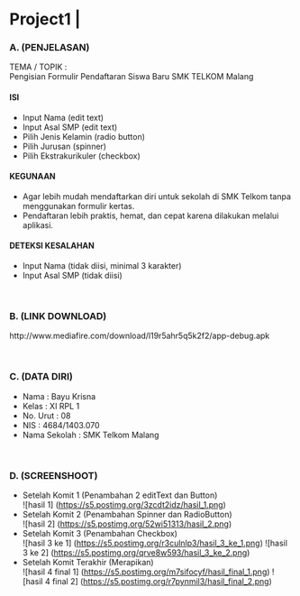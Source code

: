 # Project1 | 

### A. (PENJELASAN)

TEMA / TOPIK :
<br> Pengisian Formulir Pendaftaran Siswa Baru SMK TELKOM Malang

#### ISI
- Input Nama (edit text)
- Input Asal SMP (edit text)
- Pilih Jenis Kelamin (radio button)
- Pilih Jurusan (spinner)
- Pilih Ekstrakurikuler (checkbox)

#### KEGUNAAN
- Agar lebih mudah mendaftarkan diri untuk sekolah di SMK Telkom tanpa menggunakan formulir kertas.
- Pendaftaran lebih praktis, hemat, dan cepat karena dilakukan melalui aplikasi.

#### DETEKSI KESALAHAN
- Input Nama (tidak diisi, minimal 3 karakter)
- Input Asal SMP (tidak diisi)

<br>

### B. (LINK DOWNLOAD)
<p> http://www.mediafire.com/download/l19r5ahr5q5k2f2/app-debug.apk </p>

<br>

### C. (DATA DIRI)
- Nama          : Bayu Krisna
- Kelas         : XI RPL 1
- No. Urut      : 08
- NIS           : 4684/1403.070
- Nama Sekolah  : SMK Telkom Malang

<br>

### D. (SCREENSHOOT)
- Setelah Komit 1 (Penambahan 2 editText dan Button) <br>
![hasil 1] (https://s5.postimg.org/3zcdt2idz/hasil_1.png)
- Setelah Komit 2 (Penambahan Spinner dan RadioButton) <br>
![hasil 2] (https://s5.postimg.org/52wi51313/hasil_2.png)
- Setelah Komit 3 (Penambahan Checkbox) <br>
![hasil 3 ke 1] (https://s5.postimg.org/r3culnlp3/hasil_3_ke_1.png)
![hasil 3 ke 2] (https://s5.postimg.org/qrve8w593/hasil_3_ke_2.png)
- Setelah Komit Terakhir (Merapikan) <br>
![hasil 4 final 1] (https://s5.postimg.org/m7sifocyf/hasil_final_1.png)
![hasil 4 final 2] (https://s5.postimg.org/r7pynmil3/hasil_final_2.png)
